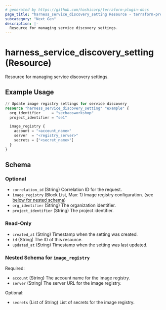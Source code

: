 ```yaml
---
# generated by https://github.com/hashicorp/terraform-plugin-docs
page_title: "harness_service_discovery_setting Resource - terraform-provider-harness"
subcategory: "Next Gen"
description: |-
  Resource for managing service discovery settings.
---
```


# harness_service_discovery_setting (Resource)

Resource for managing service discovery settings.

## Example Usage

```terraform
// Update image registry settings for service discovery
resource "harness_service_discovery_setting" "example" {
  org_identifier     = "sechaosworkshop"
  project_identifier = "se1"

  image_registry {
    account = "<account_name>"
    server  = "<registry_server>"
    secrets = ["<secret_name>"]
  }
}
```

<!-- schema generated by tfplugindocs -->
## Schema

### Optional

- `correlation_id` (String) Correlation ID for the request.
- `image_registry` (Block List, Max: 1) Image registry configuration. (see [below for nested schema](#nestedblock--image_registry))
- `org_identifier` (String) The organization identifier.
- `project_identifier` (String) The project identifier.

### Read-Only

- `created_at` (String) Timestamp when the setting was created.
- `id` (String) The ID of this resource.
- `updated_at` (String) Timestamp when the setting was last updated.

<a id="nestedblock--image_registry"></a>
### Nested Schema for `image_registry`

Required:

- `account` (String) The account name for the image registry.
- `server` (String) The server URL for the image registry.

Optional:

- `secrets` (List of String) List of secrets for the image registry.
